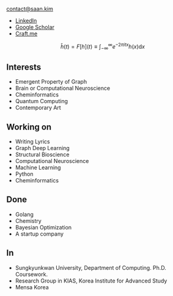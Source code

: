 <contact@saan.kim>

- [LinkedIn](https://www.linkedin.com/in/saankim/)
- [Google Scholar](https://scholar.google.com/citations?user=43fiNaAAAAAJ&hl=ko)
- [Craft.me](https://saankim.craft.me)

$$
\hat{h}(t)=F[h] (t) \equiv \int_{-\infty}^{\infty} e^{-2 \pi i t x} h(x) \mathrm{d} x
$$

## Interests
- Emergent Property of Graph
- Brain or Computational Neuroscience
- Cheminformatics
- Quantum Computing
- Contemporary Art


## Working on
- Writing Lyrics
- Graph Deep Learning
- Structural Bioscience
- Computational Neuroscience
- Machine Learning
- Python
- Cheminformatics


## Done
- Golang
- Chemistry
- Bayesian Optimization
- A startup company


## In
- Sungkyunkwan University, Department of Computing. Ph.D. Coursework.
- Research Group in KIAS, Korea Institute for Advanced Study
- Mensa Korea
 <!--
<script src="https://polyfill.io/v3/polyfill.min.js?features=es6"></script>
<script id="MathJax-script" async src="https://cdn.jsdelivr.net/npm/mathjax@3/es5/tex-mml-chtml.js"></script>
 -->
